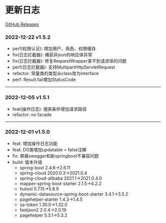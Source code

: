 # 更新日志

[GitHub Releases](https://github.com/1962247851/ordinaryroad/releases)

### 2022-12-22 v1.5.2

- perf(权限认证): 增加用户、角色、权限缓存
- fix(日志拦截器): 捕获非json的响应体异常
- fix(日志拦截器): 修复RequestWrapper拿不到请求体的问题
- perf(日志拦截器): 支持MultipartHttpServletRequest
- refactor: 常量类的类型从class改为interface
- perf: Result.fail增加StatusCode

---

### 2022-12-05 v1.5.1

- feat(操作日志): 搜索条件增加请求路径
- refactor: no facade

---

### 2022-12-01 v1.5.0

- feat: 增加操作日志功能
- feat: DO类增加updatable = false注解
- fix: 屏蔽swagger和新springboot不兼容问题
- build: 版本升级
    - spring-boot 2.4.6->2.6.11
    - spring-cloud 2020.0.3->2021.0.4
    - spring-cloud-alibaba 2021.1->2021.0.4.0
    - mapper-spring-boot-starter 2.1.5->4.2.2
    - hutool 5.7.15->5.8.9
    - dynamic-datasource-spring-boot-starter 3.4.1->3.5.2
    - pagehelper-starter 1.4.3->1.4.5
    - sa-token 1.30.0->1.32.0
    - fastjson2 2.0.4->2.0.19
    - pagehelper 5.3.1->5.3.2